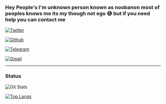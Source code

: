 

### Hey People's I'm unknown person known as noobanon most of peoples knows me its my though not ego 😅 but if you need help you can contact me 


[![Twitter](https://img.shields.io/badge/twitter-%231DA1F2.svg?&style=for-the-badge&logo=twitter&logoColor=white)](https://twitter.com/noobanonx)

[![Github](https://img.shields.io/badge/github-%23100000.svg?&style=for-the-badge&logo=github&logoColor=white)](https://github.com/noobanon)

[![Telegram](https://img.shields.io/badge/THE%20ANON-%40NOOBANON-red)](https://t.me/noobanon)

[![Gmail](https://img.shields.io/badge/gmail-D14836?&style=for-the-badge&logo=gmail&logoColor=white)](mailto:noobanon@pm.me)


---
### Status
![Git Stats](https://github-readme-stats.vercel.app/api?username=noobanon&theme=tokyonight&show_icons=true)

[![Top Langs](https://github-readme-stats.vercel.app/api/top-langs/?username=noobanon&layout=compact)](https://github.com/noobanon/github-readme-stats)


